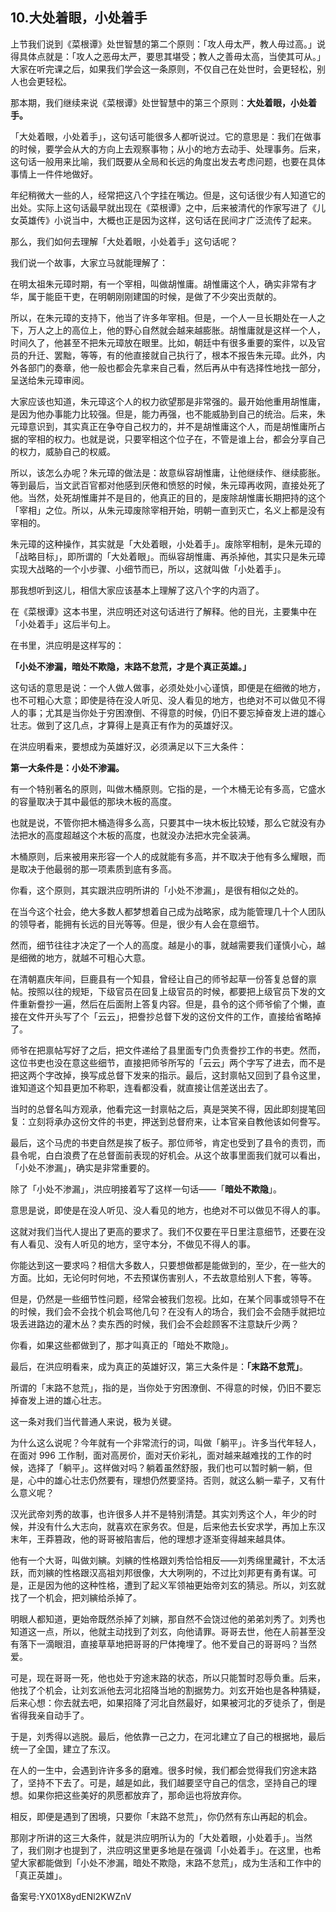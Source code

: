 ## 10.大处着眼，小处着手
上节我们说到《菜根谭》处世智慧的第二个原则：「攻人毋太严，教人毋过高。」说得具体点就是：「攻人之恶毋太严，要思其堪受；教人之善毋太高，当使其可从。」大家在听完课之后，如果我们学会这一条原则，不仅自己在处世时，会更轻松，别人也会更轻松。


那本期，我们继续来说《菜根谭》处世智慧中的第三个原则：**大处着眼，小处着手。**


「大处着眼，小处着手」，这句话可能很多人都听说过。它的意思是：我们在做事的时候，要学会从大的方向上去观察事物；从小的地方去动手、处理事务。后来，这句话一般用来比喻，我们既要从全局和长远的角度出发去考虑问题，也要在具体事情上一件件地做好。


年纪稍微大一些的人，经常把这八个字挂在嘴边。但是，这句话很少有人知道它的出处。实际上这句话最早就出现在《菜根谭》之中，后来被清代的作家写进了《儿女英雄传》小说当中，大概也正是因为这样，这句话在民间才广泛流传了起来。


那么，我们如何去理解「大处着眼，小处着手」这句话呢？


我们说一个故事，大家立马就能理解了：


在明太祖朱元璋时期，有一个宰相，叫做胡惟庸。胡惟庸这个人，确实非常有才华，属于能臣干吏，在明朝刚刚建国的时候，是做了不少突出贡献的。


所以，在朱元璋的支持下，他当了许多年宰相。但是，一个人一旦长期处在一人之下，万人之上的高位上，他的野心自然就会越来越膨胀。胡惟庸就是这样一个人，时间久了，他甚至不把朱元璋放在眼里。比如，朝廷中有很多重要的案件，以及官员的升迁、罢黜，等等，有的他直接就自己执行了，根本不报告朱元璋。此外，内外各部门的奏章，他一般也都会先拿来自己看，然后再从中有选择性地找一部分，呈送给朱元璋审阅。


大家应该也知道，朱元璋这个人的权力欲望那是非常强的。最开始他重用胡惟庸，是因为他办事能力比较强。但是，能力再强，也不能威胁到自己的统治。后来，朱元璋意识到，其实真正在争夺自己权力的，并不是胡惟庸这个人，而是胡惟庸所占据的宰相的权力。也就是说，只要宰相这个位子在，不管是谁上台，都会分享自己的权力，威胁自己的权威。


所以，该怎么办呢？朱元璋的做法是：故意纵容胡惟庸，让他继续作、继续膨胀。等到最后，当文武百官都对他感到厌倦和愤怒的时候，朱元璋再收网，直接处死了他。当然，处死胡惟庸并不是目的，他真正的目的，是废除胡惟庸长期把持的这个「宰相」之位。所以，从朱元璋废除宰相开始，明朝一直到灭亡，名义上都是没有宰相的。


朱元璋的这种操作，其实就是「大处着眼，小处着手」。废除宰相制，是朱元璋的「战略目标」，即所谓的「大处着眼」。而纵容胡惟庸、再杀掉他，其实只是朱元璋实现大战略的一个小步骤、小细节而已，所以，这就叫做「小处着手」。


那我想听到这儿，相信大家应该基本上理解了这八个字的内涵了。


在《菜根谭》这本书里，洪应明还对这句话进行了解释。他的目光，主要集中在「小处着手」这后半句上。


在书里，洪应明是这样写的：


**「小处不渗漏，暗处不欺隐，末路不怠荒，才是个真正英雄。」**


这句话的意思是说：一个人做人做事，必须处处小心谨慎，即便是在细微的地方，也不可粗心大意；即使是待在没人听见、没人看见的地方，也绝对不可以做见不得人的事；尤其是当你处于穷困潦倒、不得意的时候，仍旧不要忘掉奋发上进的雄心壮志。做到了这几点，才算得上是真正有作为的英雄好汉。


在洪应明看来，要想成为英雄好汉，必须满足以下三大条件：


**第一大条件是：小处不渗漏。**


有一个特别著名的原则，叫做木桶原则。它指的是，一个木桶无论有多高，它盛水的容量取决于其中最低的那块木板的高度。


也就是说，不管你把木桶造得多么高，只要其中一块木板比较矮，那么它就没有办法把水的高度超越这个木板的高度，也就没办法把水完全装满。


木桶原则，后来被用来形容一个人的成就能有多高，并不取决于他有多么耀眼，而是取决于他最弱的那一项素质到底有多高。


你看，这个原则，其实跟洪应明所讲的「小处不渗漏」，是很有相似之处的。


在当今这个社会，绝大多数人都梦想着自己成为战略家，成为能管理几十个人团队的领导者，能拥有长远的目光等等。但是，很少有人会在意细节。


然而，细节往往才决定了一个人的高度。越是小的事，就越需要我们谨慎小心，越是细微的地方，就越不可粗心大意。


在清朝嘉庆年间，巨鹿县有一个知县，曾经让自己的师爷起草一份答复总督的禀帖。按照以往的规矩，下级官员在回复上级官员的时候，都要把上级官员下发的文件重新誊抄一遍，然后在后面附上答复内容。但是，县令的这个师爷偷了个懒，直接在文件开头写了个「云云」，把誊抄总督下发的这份文件的工作，直接给省略掉了。


师爷在把禀帖写好了之后，把文件递给了县里面专门负责誊抄工作的书吏。然而，这位书吏也没在意这些细节，直接把师爷所写的「云云」两个字写了进去，而不是把这两个字改掉，换写成总督下发来的指示。最后，这封禀帖又回到了县令这里，谁知道这个知县更加不称职，连看都没看，就直接让信差送出去了。


当时的总督名叫方观承，他看完这一封禀帖之后，真是哭笑不得，因此即刻提笔回复：立刻将承办这份文件的书吏，押送到总督府来，让本官亲自教他该如何誊写。


最后，这个马虎的书吏自然是挨了板子。那位师爷，肯定也受到了县令的责罚，而县令呢，白白浪费了在总督面前表现的好机会。从这个故事里面我们就可以看出，「小处不渗漏」，确实是非常重要的。


除了「小处不渗漏」，洪应明接着写了这样一句话——「**暗处不欺隐**」。


意思是说，即使是在没人听见、没人看见的地方，也绝对不可以做见不得人的事。


这就对我们当代人提出了更高的要求了。我们不仅要在平日里注意细节，还要在没有人看见、没有人听见的地方，坚守本分，不做见不得人的事。


你能达到这一要求吗？相信大多数人，只要想做都是能做到的，至少，在一些大的方面。比如，无论何时何地，不去预谋伤害别人，不去故意给别人下套，等等。


但是，仍然是一些细节性问题，经常会被我们忽视。比如，在某个同事或领导不在的时候，我们会不会找个机会骂他几句？在没有人的场合，我们会不会随手就把垃圾丢进路边的灌木丛？卖东西的时候，我们会不会趁顾客不注意缺斤少两？


你看，如果这些都做到了，那才叫真正的「暗处不欺隐」。


最后，在洪应明看来，成为真正的英雄好汉，第三大条件是：**「末路不怠荒」**。


所谓的「末路不怠荒」，指的是，当你处于穷困潦倒、不得意的时候，仍旧不要忘掉奋发上进的雄心壮志。


这一条对我们当代普通人来说，极为关键。


为什么这么说呢？今年就有一个非常流行的词，叫做「躺平」。许多当代年轻人，在面对 996 工作制，面对高房价，面对天价彩礼，面对越来越难找的工作的时候，选择了「躺平」。这样做对吗？躺着虽然舒服，我们也可以暂时躺一躺，但是，心中的雄心壮志仍然要有，理想仍然要坚持。否则，就这么躺一辈子，又有什么意义呢？


汉光武帝刘秀的故事，也许很多人并不是特别清楚。其实刘秀这个人，年少的时候，并没有什么大志向，就喜欢在家务农。但是，后来他去长安求学，再加上东汉末年，王莽篡政，他的哥哥被陷害后，他的理想才逐渐变得越来越具体。


他有一个大哥，叫做刘縯。刘縯的性格跟刘秀恰恰相反——刘秀绵里藏针，不太活跃，而刘縯的性格跟汉高祖刘邦很像，大大咧咧的，不过比刘邦更有勇有谋。可是，正是因为他的这种性格，遭到了起义军领袖更始帝刘玄的猜忌。所以，刘玄就找了一个机会，把刘縯给杀掉了。


明眼人都知道，更始帝既然杀掉了刘縯，那自然不会饶过他的弟弟刘秀了。刘秀也知道这一点，所以，他就主动找到了刘玄，向他请罪。哥哥去世，他在人前甚至没有落下一滴眼泪，直接草草地把哥哥的尸体掩埋了。他不爱自己的哥哥吗？当然爱。


可是，现在哥哥一死，他也处于穷途末路的状态，所以只能暂时忍辱负重。后来，他找了个机会，让刘玄派他去河北招降当地的割据势力。刘玄开始也是各种猜疑，后来心想：你去就去吧，如果招降了河北自然最好，如果被河北的歹徒杀了，倒是省得我亲自动手了。


于是，刘秀得以逃脱。最后，他依靠一己之力，在河北建立了自己的根据地，最后统一了全国，建立了东汉。


在人的一生中，会遇到许许多多的磨难。很多时候，我们都会觉得我们穷途末路了，坚持不下去了。可是，越是如此，我们越要坚守自己的信念，坚持自己的理想。如果你把这些美好的夙愿都放弃了，那命运也将放弃你。


相反，即便是遇到了困境，只要你「末路不怠荒」，你仍然有东山再起的机会。


那刚才所讲的这三大条件，就是洪应明所认为的「大处着眼，小处着手」。当然了，我们刚才也提到了，洪应明这里更多地是在强调「小处着手」。在这里，也希望大家都能做到「小处不渗漏，暗处不欺隐，末路不怠荒」，成为生活和工作中的「真正英雄」。


备案号:YX01X8ydENl2KWZnV

